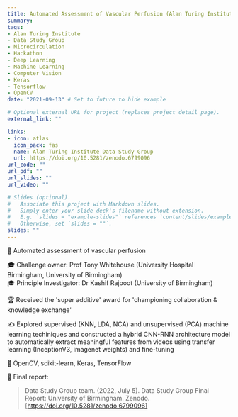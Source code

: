 ```yaml
---
title: Automated Assessment of Vascular Perfusion (Alan Turing Institute Data Study Group)
summary: 
tags:
- Alan Turing Institute
- Data Study Group
- Microcirculation
- Hackathon
- Deep Learning
- Machine Learning
- Computer Vision
- Keras
- Tensorflow
- OpenCV
date: "2021-09-13" # Set to future to hide example

# Optional external URL for project (replaces project detail page).
external_link: ""

links:
- icon: atlas
  icon_pack: fas
  name: Alan Turing Institute Data Study Group
  url: https://doi.org/10.5281/zenodo.6799096
url_code: ""
url_pdf: ""
url_slides: ""
url_video: ""

# Slides (optional).
#   Associate this project with Markdown slides.
#   Simply enter your slide deck's filename without extension.
#   E.g. `slides = "example-slides"` references `content/slides/example-slides.md`.
#   Otherwise, set `slides = ""`.
slides: ""
---
```


🎯 Automated assessment of vascular perfusion  

🎓 Challenge owner: Prof Tony Whitehouse (University Hospital Birmingham, University of Birmingham)  
🎓 Principle Investigator: Dr Kashif Rajpoot (University of Birmingham)  

🏆 Received the 'super additive' award for 'championing collaboration & knowledge exchange'  

✍ Explored supervised (KNN, LDA, NCA) and unsupervised (PCA) machine learning techiniques and constructed a hybrid CNN-RNN architecture model to automatically extract meaningful features from videos using transfer learning (InceptionV3, imagenet weights) and fine-tuning  

💾 OpenCV, scikit-learn, Keras, TensorFlow  

📑 Final report:

> Data Study Group team. (2022, July 5). Data Study Group Final Report: University of Birmingham. Zenodo. [https://doi.org/10.5281/zenodo.6799096]